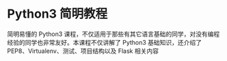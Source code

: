 # Python3 简明教程

简明易懂的 Python3 课程，不仅适用于那些有其它语言基础的同学，对没有编程经验的同学也非常友好。本课程不仅讲解了 Python3 基础知识，还介绍了 PEP8、Virtualenv、测试、项目结构以及 Flask 相关内容